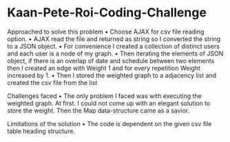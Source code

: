 # Kaan-Pete-Roi-Coding-Challenge

  Approached to solve this problem
    •	Choose AJAX for csv file reading option.
    •	AJAX read the file and returned as string so I converted the string to a JSON object.
    •	For convenience I created a collection of distinct users and each user is a node of my graph.
    •	Then iterating the elements of JSON object, if there is an overlap of date and schedule between two elements then I created an edge with Weight 1 and for every repetition Weight increased by 1.
    •	Then I stored the weighted graph to a adjacency list and created the csv file from the list
       
  Challenges faced
    •	The only problem I faced was with executing the weighted graph. At first. I could not come up with an elegant solution to store the weight. Then the Map data-structure came as a savior.

  Limitations of the solution
    •	The code is dependent on the given csv file table heading structure.
